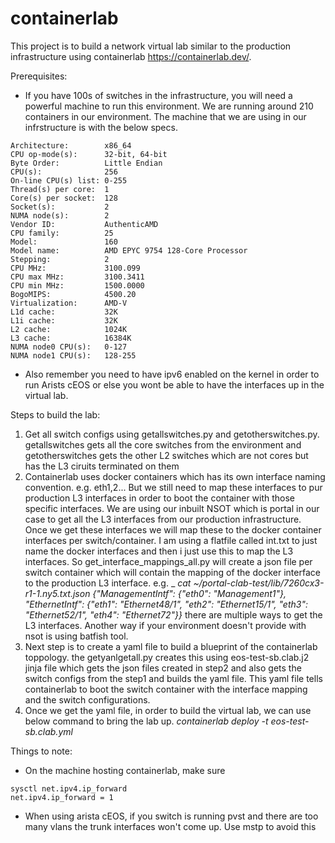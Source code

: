 # containerlab

This project is to build a network virtual lab similar to the production infrastructure using containerlab https://containerlab.dev/. 

Prerequisites:

* If you have 100s of switches in the infrastructure, you will need a powerful machine to run this environment. We are running around 210 containers in our environment. The machine that we are using in our infrstructure is with the below specs. 

```lscpu
Architecture:        x86_64
CPU op-mode(s):      32-bit, 64-bit
Byte Order:          Little Endian
CPU(s):              256
On-line CPU(s) list: 0-255
Thread(s) per core:  1
Core(s) per socket:  128
Socket(s):           2
NUMA node(s):        2
Vendor ID:           AuthenticAMD
CPU family:          25
Model:               160
Model name:          AMD EPYC 9754 128-Core Processor
Stepping:            2
CPU MHz:             3100.099
CPU max MHz:         3100.3411
CPU min MHz:         1500.0000
BogoMIPS:            4500.20
Virtualization:      AMD-V
L1d cache:           32K
L1i cache:           32K
L2 cache:            1024K
L3 cache:            16384K
NUMA node0 CPU(s):   0-127
NUMA node1 CPU(s):   128-255
```
* Also remember you need to have ipv6 enabled on the kernel in order to run Arists cEOS or else you wont be able to have the interfaces up in the virtual lab.

Steps to build the lab:

1. Get all switch configs using getallswitches.py and getotherswitches.py. getallswitches gets all the core switches from the environment and getotherswitches gets the other L2 switches which are not cores but has the L3 ciruits terminated on them
2. Containerlab uses docker containers which has its own interface naming convention. e.g. eth1,2... But we still need to map these interfaces to pur production L3 interfaces in order to boot the container with those specific interfaces. We are using our inbuilt NSOT which is portal in our case to get all the L3 interfaces from our production infrastructure. Once we get these interfaces we will map these to the docker container interfaces per switch/container. I am using a flatfile called int.txt to just name the docker interfaces and then i just use this to map the L3 interfaces. So get_interface_mappings_all.py will create a json file per switch container which will contain the mapping of the docker interface to the production L3 interface. e.g.
   _ _cat ~/portal-clab-test/lib/7260cx3-r1-1.ny5.txt.json
{"ManagementIntf": {"eth0": "Management1"}, "EthernetIntf": {"eth1": "Ethernet48/1", "eth2": "Ethernet15/1", "eth3": "Ethernet52/1", "eth4": "Ethernet72"}}_
there are multiple ways to get the L3 interfaces. Another way if your environment doesn't provide with nsot is using batfish tool.
3. Next step is to create a yaml file to build a blueprint of the containerlab toppology. the getyanlgetall.py creates this using eos-test-sb.clab.j2 jinja file which gets the json files created in step2 and also gets the switch configs from the step1 and builds the yaml file. This yaml file tells containerlab to boot the switch container with the interface mapping and the switch configurations.
4. Once we get the yaml file, in order to build the virtual lab, we can use below command to bring the lab up.
_containerlab deploy -t eos-test-sb.clab.yml_

Things to note:

* On the machine hosting containerlab, make sure
```
sysctl net.ipv4.ip_forward
net.ipv4.ip_forward = 1
```
* When using arista cEOS, if you switch is running pvst and there are too many vlans the trunk interfaces won't come up. Use mstp to avoid this
